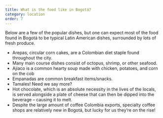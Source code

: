 ```yaml
---
title: What is the food like in Bogotá?
category: location
order: 7
---
```


Below are a few of the popular dishes, but one can expect most of the food found in Bogotá to be typical Latin American dishes, surrounded by lots of fresh produce.

- Arepas, circular corn cakes, are a Colombian diet staple found throughout the city.
- Many main course dishes consist of octopus, shrimp, or other seafood.
- Ajiaco is a common hearty soup made with chicken, potatoes, and corn on the cob
- Empanadas are common breakfast items/snacks.
- Tamales! Need we say more?
- Hot chocolate, which is an absolute necessity in the lives of the locals, is served alongside a plate of cheese that can then be dipped into the beverage – causing it to melt.
- Despite the large amount of coffee Colombia exports, specialty coffee shops are relatively new in Bogotá, but lucky for us they’re on the rise!
